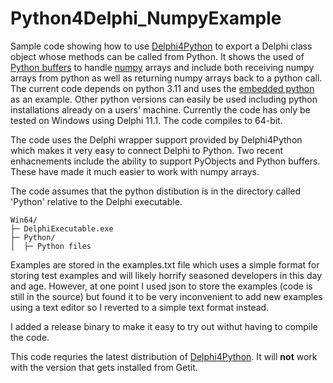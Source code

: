# Python4Delphi_NumpyExample
Sample code showing how to use [Delphi4Python](https://github.com/pyscripter/python4delphi) to export a Delphi class object whose methods can be called from Python. It shows the used of [Python buffers](https://docs.python.org/3/c-api/buffer.html) to handle [numpy](https://numpy.org/) arrays and include both receiving numpy arrays from python as well as returning numpy arrays back to a python call. The current code depends on python 3.11 and uses the [embedded python](https://www.python.org/downloads/release/python-3119/) as an example. Other python versions can easily be used including python installations already on a users' machine. Currently the code has only be tested on Windows using Delphi 11.1. The code compiles to 64-bit. 

The code uses the Delphi wrapper support provided by Delphi4Python which makes it very easy to connect Delphi to Python. Two recent enhacnements include the ability to support PyObjects and Python buffers. These have made it much easier to work with numpy arrays.

The code assumes that the python distibution is in the directory called 'Python' relative to the Delphi executable. 

```      
Win64/
├─ DelphiExecutable.exe
├─ Python/
│  ├─ Python files
```

Examples are stored in the examples.txt file which uses a simple format for storing test examples and will likely horrify seasoned developers in this day and age. However, at one point I used json to store the examples (code is still in the source) but found it to be very inconvenient to add new examples using a text editor so I reverted to a simple text format instead.

I added a release binary to make it easy to try out withut having to compile the code. 

This code requries the latest distribution of [Delphi4Python](https://github.com/pyscripter/python4delphi). It will **not** work with the version that gets installed from Getit. 
